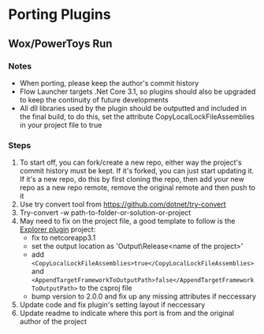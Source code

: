 # Porting Plugins

## Wox/PowerToys Run

### Notes
- When porting, please keep the author's commit history
- Flow Launcher targets .Net Core 3.1, so plugins should also be upgraded to keep the continuity of future developments
- All dll libraries used by the plugin should be outputted and included in the final build, to do this, set the attribute CopyLocalLockFileAssemblies in your project file to true

### Steps
1. To start off, you can fork/create a new repo, either way the project's commit history must be kept. If it's forked, you can just start updating it. If it's a new repo, do this by first cloning the repo, then add your new repo as a new repo remote, remove the original remote and then push to it
2. Use try convert tool from https://github.com/dotnet/try-convert
3. Try-convert -w path-to-folder-or-solution-or-project
4. May need to fix on the project file, a good template to follow is the [Explorer plugin](https://github.com/Flow-Launcher/Flow.Launcher/blob/dev/Plugins/Flow.Launcher.Plugin.Explorer/Flow.Launcher.Plugin.Explorer.csproj) project:
	- fix <TargetFramework> to netcoreapp3.1
	- set the output location as 'Output\Release\<name of the project>'
	- add `<CopyLocalLockFileAssemblies>true</CopyLocalLockFileAssemblies>` and `<AppendTargetFrameworkToOutputPath>false</AppendTargetFrameworkToOutputPath>` to the csproj file
	- bump version to 2.0.0 and fix up any missing attributes if neccessary
5. Update code and fix plugin's setting layout if neccessary
6. Update readme to indicate where this port is from and the original author of the project

